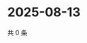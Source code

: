 # 2025-08-13

共 0 条

<!-- BEGIN ZHIHUQUESTIONS -->
<!-- 最后更新时间 Wed Aug 13 2025 17:14:45 GMT+0800 (China Standard Time) -->

<!-- END ZHIHUQUESTIONS -->
